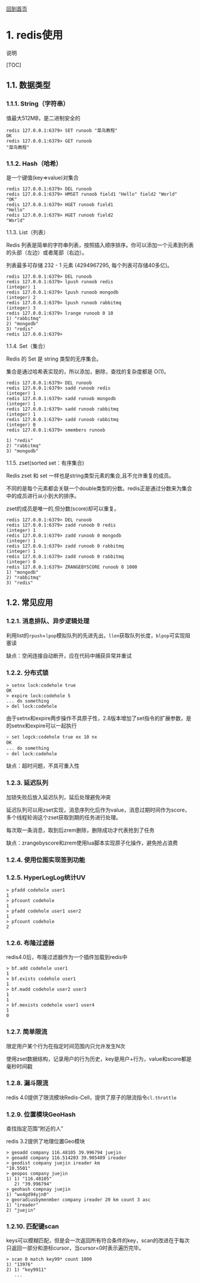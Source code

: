 [回到首页](../README.md)

# 1. redis使用

说明

[TOC]

## 1.1. 数据类型

### 1.1.1. String（字符串）

值最大512MB，是二进制安全的

```
redis 127.0.0.1:6379> SET runoob "菜鸟教程"
OK
redis 127.0.0.1:6379> GET runoob
"菜鸟教程"
```

### 1.1.2. Hash（哈希）

是一个键值(key=>value)对集合

```
redis 127.0.0.1:6379> DEL runoob
redis 127.0.0.1:6379> HMSET runoob field1 "Hello" field2 "World"
"OK"
redis 127.0.0.1:6379> HGET runoob field1
"Hello"
redis 127.0.0.1:6379> HGET runoob field2
"World"
```

1.1.3. List（列表）

Redis 列表是简单的字符串列表，按照插入顺序排序。你可以添加一个元素到列表的头部（左边）或者尾部（右边）。

列表最多可存储 232 - 1 元素 (4294967295, 每个列表可存储40多亿)。

```
redis 127.0.0.1:6379> DEL runoob
redis 127.0.0.1:6379> lpush runoob redis
(integer) 1
redis 127.0.0.1:6379> lpush runoob mongodb
(integer) 2
redis 127.0.0.1:6379> lpush runoob rabbitmq
(integer) 3
redis 127.0.0.1:6379> lrange runoob 0 10
1) "rabbitmq"
2) "mongodb"
3) "redis"
redis 127.0.0.1:6379>
```



1.1.4. Set（集合）

Redis 的 Set 是 string 类型的无序集合。

集合是通过哈希表实现的，所以添加，删除，查找的复杂度都是 O(1)。

```
redis 127.0.0.1:6379> DEL runoob
redis 127.0.0.1:6379> sadd runoob redis
(integer) 1
redis 127.0.0.1:6379> sadd runoob mongodb
(integer) 1
redis 127.0.0.1:6379> sadd runoob rabbitmq
(integer) 1
redis 127.0.0.1:6379> sadd runoob rabbitmq
(integer) 0
redis 127.0.0.1:6379> smembers runoob

1) "redis"
2) "rabbitmq"
3) "mongodb"
```



1.1.5. zset(sorted set：有序集合)

Redis zset 和 set 一样也是string类型元素的集合,且不允许重复的成员。

不同的是每个元素都会关联一个double类型的分数。redis正是通过分数来为集合中的成员进行从小到大的排序。

zset的成员是唯一的,但分数(score)却可以重复。

```
redis 127.0.0.1:6379> DEL runoob
redis 127.0.0.1:6379> zadd runoob 0 redis
(integer) 1
redis 127.0.0.1:6379> zadd runoob 0 mongodb
(integer) 1
redis 127.0.0.1:6379> zadd runoob 0 rabbitmq
(integer) 1
redis 127.0.0.1:6379> zadd runoob 0 rabbitmq
(integer) 0
redis 127.0.0.1:6379> ZRANGEBYSCORE runoob 0 1000
1) "mongodb"
2) "rabbitmq"
3) "redis"
```



## 1.2. 常见应用

### 1.2.1. 消息排队、异步逻辑处理

利用list的`rpush`+`lpop`模拟队列的先进先出，`llen`获取队列长度，`blpop`可实现阻塞读

缺点：空闲连接自动断开，应在代码中捕获异常并重试

### 1.2.2. 分布式锁

```
> setnx lock:codehole true
OK
> expire lock:codehole 5
... do something
> del lock:codehole
```

由于setnx和expire两步操作不具原子性，2.8版本增加了set指令的扩展参数，是的setnx和expire可以一起执行

```bash
> set logck:codehole true ex 10 nx
OK
... do something
> del lock:codehole
```

缺点：超时问题，不具可重入性

### 1.2.3. 延迟队列

加锁失败后放入延迟队列，延后处理避免冲突

延迟队列可以用zset实现，消息序列化后作为value，消息过期时间作为score，多个线程轮询这个zset获取到期的任务进行处理。

每次取一条消息，取到后zrem删除，删除成功才代表抢到了任务

缺点：zrangebyscore和zrem使用lua脚本实现原子化操作，避免抢占浪费

### 1.2.4. 使用位图实现签到功能

### 1.2.5. HyperLogLog统计UV

```
> pfadd codehole user1
1
> pfcount codehole
1
> pfadd codehole user1 user2
1
> pfcount codehole
2
```

### 1.2.6. 布隆过滤器

redis4.0后，布隆过滤器作为一个插件加载到redis中

```
> bf.add codehole user1
1
> bf.exists codehole user1
1
> bf.madd codehole user2 user3
1
1
> bf.mexists codehole user1 user4
1
0
```

### 1.2.7. 简单限流

限定用户某个行为在指定时间范围内只允许发生N次

使用zset数据结构，记录用户的行为历史，key是用户+行为，value和score都是毫秒时间戳

### 1.2.8. 漏斗限流

redis 4.0提供了限流模块Redis-Cell，提供了原子的限流指令`cl.throttle`

### 1.2.9. 位置模块GeoHash

查找指定范围“附近的人”

redis 3.2提供了地理位置Geo模块

```
> geoadd company 116.48105 39.996794 juejin
> geoadd company 116.514203 39.905409 ireader
> geodist company juejin ireader km
"10.5501"
> geopos company juejin
1) 1) "116.48105"
   2) "39.996794"
> geohash compnay juejin
1) "wx4gd94yjn0"
> georadiusbymenmber company ireader 20 km count 3 asc
1) "ireader"
2) "juejin"
```

### 1.2.10. 匹配键scan

keys可以模糊匹配，但是会一次返回所有符合条件的key，scan的改进在于每次只返回一部分和游标cursor，当cursor=0时表示遍历完毕。

```
> scan 0 match key99* count 1000
1) "13976"
2) 1) "key9911"
   ...
```

